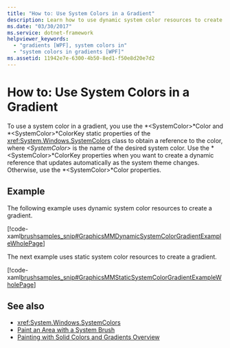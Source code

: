 ```yaml
---
title: "How to: Use System Colors in a Gradient"
description: Learn how to use dynamic system color resources to create a gradient.
ms.date: "03/30/2017"
ms.service: dotnet-framework
helpviewer_keywords: 
  - "gradients [WPF], system colors in"
  - "system colors in gradients [WPF]"
ms.assetid: 11942e7e-6300-4b50-8ed1-f50e8d20e7d2
---
```

# How to: Use System Colors in a Gradient

To use a system color in a gradient, you use the *\<SystemColor>*Color and *\<SystemColor>*ColorKey static properties of the <xref:System.Windows.SystemColors> class to obtain a reference to the color, where *\<SystemColor>* is the name of the desired system color. Use the *\<SystemColor>*ColorKey properties when you want to create a dynamic reference that updates automatically as the system theme changes. Otherwise, use the *\<SystemColor>*Color properties.

## Example

The following example uses dynamic system color resources to create a gradient.

[!code-xaml[brushsamples_snip#GraphicsMMDynamicSystemColorGradientExampleWholePage](~/samples/snippets/csharp/VS_Snippets_Wpf/brushsamples_snip/CS/DynamicSystemColorExample.xaml#graphicsmmdynamicsystemcolorgradientexamplewholepage)]

The next example uses static system color resources to create a gradient.

[!code-xaml[brushsamples_snip#GraphicsMMStaticSystemColorGradientExampleWholePage](~/samples/snippets/csharp/VS_Snippets_Wpf/brushsamples_snip/CS/StaticSystemColorExample.xaml#graphicsmmstaticsystemcolorgradientexamplewholepage)]

## See also

- <xref:System.Windows.SystemColors>
- [Paint an Area with a System Brush](how-to-paint-an-area-with-a-system-brush.md)
- [Painting with Solid Colors and Gradients Overview](painting-with-solid-colors-and-gradients-overview.md)
